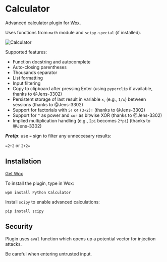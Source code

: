 # Calculator
Advanced calculator plugin for [Wox](http://www.getwox.com/).

Uses functions from ```math``` module and ```scipy.special``` (if installed).

![Calculator](http://i.imgur.com/nUztl4X.png)

Supported features:
- Function docstring and autocomplete
- Auto-closing parentheses
- Thousands separator
- List formatting
- Input filtering
- Copy to clipboard after pressing Enter (using `pyperclip` if available, thanks to @Jens-3302)
- Persistent storage of last result in variable `x`, (e.g., `1/x`) between sessions (thanks to @Jens-3302)
- Support for factorials with `5!` or `(3+2)!` (thanks to @Jens-3302)
- Support for `^` as power and `xor` as bitwise XOR (thanks to @Jens-3302)
- Implied multiplication handling (e.g., `2pi` becomes `2*pi`) (thanks to @Jens-3302)

***Protip***: use ```=``` sign to filter any unneccesary results:

```=2+2``` or ```2+2=```

## Installation
[Get Wox](http://www.getwox.com/)

To install the plugin, type in Wox:
```
wpm install Python Calculator
```

Install ```scipy``` to enable advanced calculations:
```
pip install scipy
```

## Security
Plugin uses ```eval``` function which opens up a potential vector for injection attacks.

Be careful when entering untrusted input.
